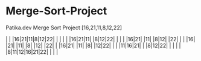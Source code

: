 # Merge-Sort-Project
Patika.dev Merge Sort Project
[16,21,11,8,12,22] 

| | |16|21|11|8|12|22| | | |
| |16|21|11| |8|12|22| | | |
|16|21| |11| |8|12| |22| | |
|16| |21| |11| |8| |12| |22|
| |16|21| |11| |8| |12|22| |
| |11|16|21| | |8|12|22| | |
| | |8|11|12|16|21|22| | | |

